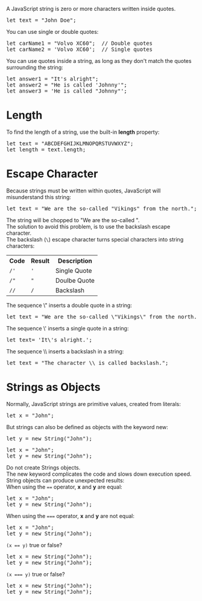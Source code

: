 A JavaScript string is zero or more characters written inside quotes.
<pre>let text = "John Doe";</pre>
You can use single or double quotes:
<pre>
let carName1 = "Volvo XC60";  // Double quotes
let carName2 = 'Volvo XC60';  // Single quotes
</pre>
You can use quotes inside a string, as long as they don't match the quotes surrounding the string:
<pre>
let answer1 = "It's alright";
let answer2 = "He is called 'Johnny'";
let answer3 = 'He is called "Johnny"';
</pre>
<h1>Length</h1>
To find the length of a string, use the built-in <b>length</b> property:
<pre>
let text = "ABCDEFGHIJKLMNOPQRSTUVWXYZ";
let length = text.length;
</pre>
<h1>Escape Character</h1>
Because strings must be written within quotes, JavaScript will misunderstand this string:
<pre>let text = "We are the so-called "Vikings" from the north.";</pre>
The string will be chopped to "We are the so-called ".
<br>
The solution to avoid this problem, is to use the backslash escape character.
<br>
The backslash (<code>\</code>) escape character turns special characters into string characters:
<br>
<table class="ws-table-all notranslate">
  <tr>
    <th>Code</th>
    <th>Result</th>
    <th>Description</th>
  </tr>
  <tr>
    <td><code>/'</code></td>
    <td><code>'</code></td>
    <td>Single Quote</td>
  </tr>
  <tr>
    <td><code>/"</code></td>
    <td><code>"</code></td>
    <td>Doulbe Quote</td>
  </tr>
  <tr>
    <td><code>//</code></td>
    <td><code>/</code></td>
    <td>Backslash</td>
  </tr>
</table>
The sequence \"  inserts a double quote in a string:
<pre>let text = "We are the so-called \"Vikings\" from the north.";</pre>
The sequence \'  inserts a single quote in a string:
<pre>let text= 'It\'s alright.';</pre>
The sequence \\  inserts a backslash in a string:
<pre>let text = "The character \\ is called backslash.";</pre>
<h1>Strings as Objects</h1>
Normally, JavaScript strings are primitive values, created from literals:
<pre>let x = "John";</pre>
But strings can also be defined as objects with the keyword new:
<pre>let y = new String("John");</pre>
<pre>
let x = "John";
let y = new String("John");
</pre>
Do not create Strings objects.
<br>
The new keyword complicates the code and slows down execution speed.
<br>
String objects can produce unexpected results:
<br>
When using the <code>==</code> operator, <b>x</b> and <b>y</b> are equal:
<pre>
let x = "John";
let y = new String("John");
</pre>
When using the <code>===</code> operator, <b>x</b> and <b>y</b> are not equal:
<pre>
let x = "John";
let y = new String("John");
</pre>
<code>(x == y)</code> true or false?
<pre>
let x = new String("John");
let y = new String("John");
</pre>
<code>(x === y)</code> true or false?
<pre>
let x = new String("John");
let y = new String("John");
</pre>
